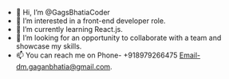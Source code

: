 - 👋 Hi, I’m @GagsBhatiaCoder
- 👀 I’m interested in a front-end developer role.
- 🌱 I’m currently learning React.js.
- 💞️ I’m looking for an opportunity to collaborate with a team and showcase my skills.
- 📫 You can reach me on Phone- +918979266475  Email-dm.gaganbhatia@gmail.com.

<!---
GagsBhatiaCoder/GagsBhatiaCoder is a ✨ special ✨ repository because its `README.md` (this file) appears on your GitHub profile.
You can click the Preview link to take a look at your changes.
--->
